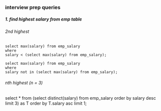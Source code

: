 ### interview prep queries

##### 1. find highest salary from emp table
###### 2nd highest

```
select max(salary) from emp_salary 
where
salary < (select max(salary) from emp_salary);
```
```
select max(salary) from emp_salary
where
salary not in (select max(salary) from emp_salary);
```
###### nth highest (n = 3)
select * from 
(select distinct(salary) from emp_salary order by salary desc limit 3)
as T
order by T.salary asc limit 1;
```